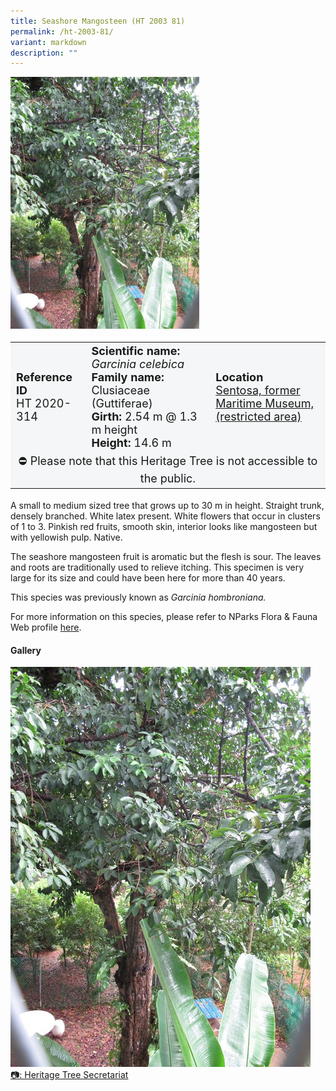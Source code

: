```yaml
---
title: Seashore Mangosteen (HT 2003 81)
permalink: /ht-2003-81/
variant: markdown
description: ""
---
```

<div class="isomer-image-wrapper">
<img style="width: 60%" src="/images/Heritage_trees_photos/garcel_ht2003-81_temp.jpg"> 
</div><table style="minWidth: 100px; font-size: 18px; background: #F4F6F7">
<tbody><tr>
<td rowspan="1" colspan="1">
<strong>Reference ID</strong>
<br>HT 2020-314
</td>
<td rowspan="1" colspan="1">
<strong>Scientific name:</strong> <em>Garcinia celebica</em> 
<br><strong>Family name:</strong> Clusiaceae (Guttiferae)
<br><strong>Girth:</strong> 2.54 m @ 1.3 m height
<br><strong>Height: </strong>14.6 m
</td>
<td rowspan="1" colspan="1"><strong>Location</strong><a href="https://www.onemap.gov.sg/?lat=1.2522759999966946&amp;lng=103.82517900000342">
<br>Sentosa, former Maritime Museum,<br>(restricted area)</a>
</td></tr>
<tr><td style="text-align: center;" colspan="3">⛔ Please note that this Heritage Tree is not accessible to the public.</td></tr></tbody></table>
<p>A small to medium sized tree that grows up to 30 m in height. Straight trunk, densely branched. White latex present. White flowers that occur in clusters of 1 to 3. Pinkish red fruits, smooth skin, interior looks like mangosteen but with yellowish pulp. Native.</p>
  
<p>The seashore mangosteen fruit is aromatic but the flesh is sour. The leaves and roots are traditionally used to relieve itching. This specimen is very large for its size and could have been here for more than 40 years.</p>

<p>This species was previously known as <em>Garcinia hombroniana.</em></p>

<p>For more information on this species, please refer to NParks Flora &amp; Fauna Web profile <a href="https://www.nparks.gov.sg/florafaunaweb/flora/3/3/3392">here</a>.

</p><h4>Gallery</h4>
<div class="isomer-card-grid">
<a href="/images/Heritage_trees_photos/garcel_ht2003-81_temp.jpg" class="isomer-card">
<div class="isomer-card-image">
<div class="isomer-image-wrapper"><img src="/images/Heritage_trees_photos/garcel_ht2003-81_temp.jpg"></div></div>
<div class="isomer-card-body"><div class="isomer-card-description">📷: Heritage Tree Secretariat</div></div></a><br></div>